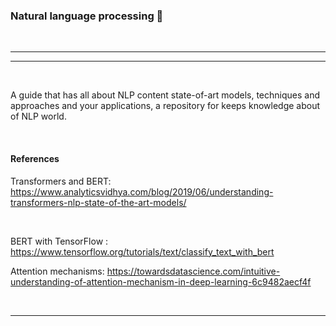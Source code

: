### Natural language processing 📄
<br>
<hr>
<hr>
<br>


A guide that has all about NLP content state-of-art models, techniques and approaches and your applications, a repository for keeps knowledge about of NLP world.






<br>

#### References 

Transformers and BERT: https://www.analyticsvidhya.com/blog/2019/06/understanding-transformers-nlp-state-of-the-art-models/

<br>

BERT with TensorFlow : https://www.tensorflow.org/tutorials/text/classify_text_with_bert


Attention mechanisms: https://towardsdatascience.com/intuitive-understanding-of-attention-mechanism-in-deep-learning-6c9482aecf4f


<br>
<hr>
<br>



